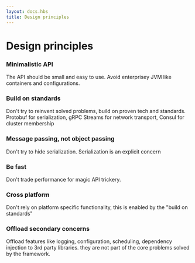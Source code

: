 ```yaml
---
layout: docs.hbs
title: Design principles
---
```


# Design principles

### Minimalistic API
The API should be small and easy to use. Avoid enterprisey JVM like containers and configurations.

### Build on standards
Don't try to reinvent solved problems, build on proven tech and standards.
Protobuf for serialization, gRPC Streams for network transport, Consul for cluster membership

### Message passing, not object passing
Don't try to hide serialization. Serialization is an explicit concern 

### Be fast
Don't trade performance for magic API trickery.

### Cross platform
Don't rely on platform specific functionality, this is enabled by the "build on standards"

### Offload secondary concerns
Offload features like logging, configuration, scheduling, dependency injection to 3rd party libraries. they are not part of the core problems solved by the framework.

